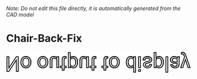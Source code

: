 ###### Note: Do not edit this file directly, it is automatically generated from the CAD model

# Chair-Back-Fix

![](/project.svg)



 

